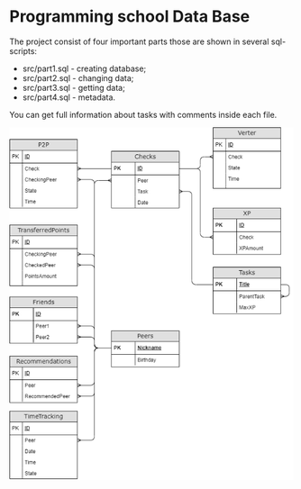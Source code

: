 # Programming school Data Base

The project consist of four important parts those are shown in several sql-scripts:
- src/part1.sql - creating database;
- src/part2.sql - changing data;
- src/part3.sql - getting data;
- src/part4.sql - metadata.

You can get full information about tasks with comments inside each file.

![SQL2](./images/schema.png)